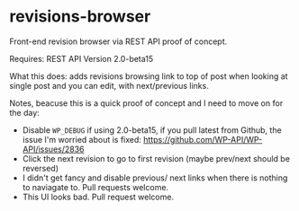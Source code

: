# revisions-browser
Front-end revision browser via REST API proof of concept.

Requires: REST API Version 2.0-beta15

What this does: adds revisions browsing link to top of post when looking at single post and you can edit, with next/previous links.

Notes, beacuse this is a quick proof of concept and I need to move on for the day:
* Disable `WP_DEBUG` if using 2.0-beta15, if you pull latest from Github, the issue I'm worried about is fixed: https://github.com/WP-API/WP-API/issues/2836
* Click the next revision to go to first revision (maybe prev/next should be reversed)
* I didn't get fancy and disable previous/ next links when there is nothing to naviagate to. Pull requests welcome.
* This UI looks bad. Pull request welcome.
